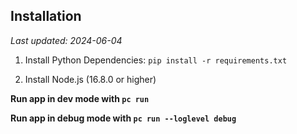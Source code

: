 ## Installation

*Last updated: 2024-06-04*

1. Install Python Dependencies: `pip install -r requirements.txt`


2. Install Node.js (16.8.0 or higher)

 **Run app in dev mode with `pc run`**

 **Run app in debug mode with `pc run --loglevel debug`**
